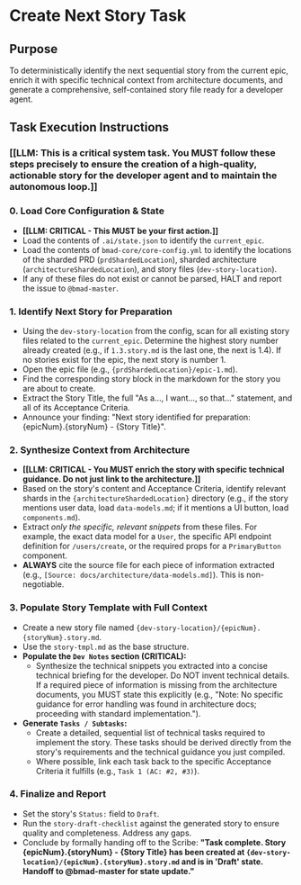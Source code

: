 # Create Next Story Task

## Purpose

To deterministically identify the next sequential story from the current epic, enrich it with specific technical context from architecture documents, and generate a comprehensive, self-contained story file ready for a developer agent.

## Task Execution Instructions

### [[LLM: This is a critical system task. You MUST follow these steps precisely to ensure the creation of a high-quality, actionable story for the developer agent and to maintain the autonomous loop.]]

### 0. Load Core Configuration & State

- **[[LLM: CRITICAL - This MUST be your first action.]]**
- Load the contents of `.ai/state.json` to identify the `current_epic`.
- Load the contents of `bmad-core/core-config.yml` to identify the locations of the sharded PRD (`prdShardedLocation`), sharded architecture (`architectureShardedLocation`), and story files (`dev-story-location`).
- If any of these files do not exist or cannot be parsed, HALT and report the issue to `@bmad-master`.

### 1. Identify Next Story for Preparation

- Using the `dev-story-location` from the config, scan for all existing story files related to the `current_epic`. Determine the highest story number already created (e.g., if `1.3.story.md` is the last one, the next is 1.4). If no stories exist for the epic, the next story is number 1.
- Open the epic file (e.g., `{prdShardedLocation}/epic-1.md`).
- Find the corresponding story block in the markdown for the story you are about to create.
- Extract the Story Title, the full "As a..., I want..., so that..." statement, and all of its Acceptance Criteria.
- Announce your finding: "Next story identified for preparation: {epicNum}.{storyNum} - {Story Title}".

### 2. Synthesize Context from Architecture

- **[[LLM: CRITICAL - You MUST enrich the story with specific technical guidance. Do not just link to the architecture.]]**
- Based on the story's content and Acceptance Criteria, identify relevant shards in the `{architectureShardedLocation}` directory (e.g., if the story mentions user data, load `data-models.md`; if it mentions a UI button, load `components.md`).
- Extract _only the specific, relevant snippets_ from these files. For example, the exact data model for a `User`, the specific API endpoint definition for `/users/create`, or the required props for a `PrimaryButton` component.
- **ALWAYS** cite the source file for each piece of information extracted (e.g., `[Source: docs/architecture/data-models.md]`). This is non-negotiable.

### 3. Populate Story Template with Full Context

- Create a new story file named `{dev-story-location}/{epicNum}.{storyNum}.story.md`.
- Use the `story-tmpl.md` as the base structure.
- **Populate the `Dev Notes` section (CRITICAL):**
  - Synthesize the technical snippets you extracted into a concise technical briefing for the developer. Do NOT invent technical details. If a required piece of information is missing from the architecture documents, you MUST state this explicitly (e.g., "Note: No specific guidance for error handling was found in architecture docs; proceeding with standard implementation.").
- **Generate `Tasks / Subtasks`:**
  - Create a detailed, sequential list of technical tasks required to implement the story. These tasks should be derived directly from the story's requirements and the technical guidance you just compiled.
  - Where possible, link each task back to the specific Acceptance Criteria it fulfills (e.g., `Task 1 (AC: #2, #3)`).

### 4. Finalize and Report

- Set the story's `Status:` field to `Draft`.
- Run the `story-draft-checklist` against the generated story to ensure quality and completeness. Address any gaps.
- Conclude by formally handing off to the Scribe: **"Task complete. Story {epicNum}.{storyNum} - {Story Title} has been created at `{dev-story-location}/{epicNum}.{storyNum}.story.md` and is in 'Draft' state. Handoff to @bmad-master for state update."**
